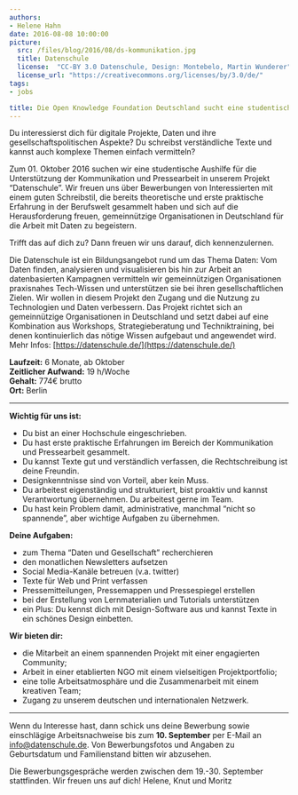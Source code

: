 ```yaml
---
authors:
- Helene Hahn
date: 2016-08-08 10:00:00
picture:
  src: /files/blog/2016/08/ds-kommunikation.jpg
  title: Datenschule
  license:  "CC-BY 3.0 Datenschule, Design: Montebelo, Martin Wunderer"
  license_url: "https://creativecommons.org/licenses/by/3.0/de/"
tags:
- jobs

title: Die Open Knowledge Foundation Deutschland sucht eine studentische Aushilfe für die Unterstützung der Kommunikation und Pressearbeit im Projekt Datenschule
---
```



Du interessierst dich für digitale Projekte, Daten und ihre gesellschaftspolitischen Aspekte?  Du schreibst verständliche Texte und kannst auch komplexe Themen einfach vermitteln? 

Zum 01. Oktober 2016 suchen wir eine studentische Aushilfe für die Unterstützung der Kommunikation und Pressearbeit in unserem Projekt “Datenschule”. Wir freuen uns über Bewerbungen von Interessierten mit einem guten Schreibstil, die bereits theoretische und erste praktische Erfahrung in der Berufswelt gesammelt haben und sich auf die Herausforderung freuen, gemeinnützige Organisationen in Deutschland für die Arbeit mit Daten zu begeistern.

Trifft das auf dich zu? Dann freuen wir uns darauf, dich kennenzulernen. 

Die Datenschule ist ein Bildungsangebot rund um das Thema Daten: Vom Daten finden, analysieren und visualisieren bis hin zur Arbeit an datenbasierten Kampagnen vermitteln wir gemeinnützigen Organisationen praxisnahes Tech-Wissen und unterstützen sie bei ihren gesellschaftlichen Zielen. Wir wollen in diesem Projekt den Zugang und die Nutzung zu Technologien und Daten verbessern. Das Projekt richtet sich an gemeinnützige Organisationen in Deutschland und setzt dabei auf eine Kombination aus Workshops, Strategieberatung und Techniktraining, bei denen kontinuierlich das nötige Wissen  aufgebaut und angewendet wird. Mehr Infos: [https://datenschule.de/](https://datenschule.de/)


**Laufzeit:** 6 Monate, ab Oktober <br/>
**Zeitlicher Aufwand:** 19 h/Woche <br/>
**Gehalt:** 774€ brutto <br/>
**Ort:** Berlin <br/>


<hr> 

**Wichtig für uns ist:**

* Du bist an einer Hochschule eingeschrieben.
* Du hast erste praktische Erfahrungen im Bereich der Kommunikation und Pressearbeit gesammelt.
* Du kannst Texte gut und verständlich verfassen, die Rechtschreibung ist deine Freundin.
* Designkenntnisse sind von Vorteil, aber kein Muss.
* Du arbeitest eigenständig und strukturiert, bist proaktiv und kannst Verantwortung übernehmen. Du arbeitest gerne im Team.
* Du hast kein Problem damit, administrative, manchmal “nicht so spannende”, aber wichtige Aufgaben zu übernehmen.



**Deine Aufgaben:**

* zum Thema “Daten und Gesellschaft” recherchieren
* den monatlichen Newsletters aufsetzen
* Social Media-Kanäle betreuen (v.a. twitter)
* Texte für Web und Print verfassen
* Pressemitteilungen, Pressemappen und Pressespiegel erstellen
* bei der Erstellung von Lernmaterialien und Tutorials unterstützen
* ein Plus: Du kennst dich mit Design-Software aus und kannst Texte in ein schönes Design einbetten.



**Wir bieten dir:**

* die Mitarbeit an einem spannenden Projekt mit einer engagierten Community;
* Arbeit in einer etablierten NGO mit einem vielseitigen Projektportfolio;
* eine tolle Arbeitsatmosphäre und die Zusammenarbeit mit einem kreativen Team;
* Zugang zu unserem deutschen und internationalen Netzwerk.


<hr> 

Wenn du Interesse hast, dann schick uns deine Bewerbung sowie einschlägige  Arbeitsnachweise bis zum **10. September** per E-Mail an [info@datenschule.de](info@datenschule.de). Von Bewerbungsfotos und Angaben zu Geburtsdatum und Familienstand bitten wir abzusehen. 

Die Bewerbungsgespräche werden zwischen dem 19.-30. September stattfinden.
Wir freuen uns auf dich!
Helene, Knut und Moritz
